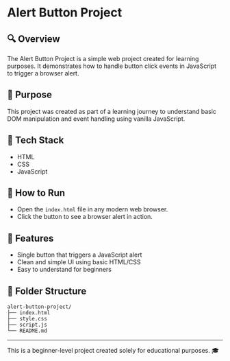 # Alert Button Project

## 🔍 Overview
The Alert Button Project is a simple web project created for learning purposes. It demonstrates how to handle button click events in JavaScript to trigger a browser alert.

## 🎯 Purpose
This project was created as part of a learning journey to understand basic DOM manipulation and event handling using vanilla JavaScript.

## 🧰 Tech Stack
- HTML
- CSS
- JavaScript

## 🚀 How to Run
- Open the `index.html` file in any modern web browser.
- Click the button to see a browser alert in action.

## 🧠 Features
- Single button that triggers a JavaScript alert
- Clean and simple UI using basic HTML/CSS
- Easy to understand for beginners

## 📁 Folder Structure
```
alert-button-project/
├── index.html
├── style.css
├── script.js
└── README.md
```

---

This is a beginner-level project created solely for educational purposes. 🎓
